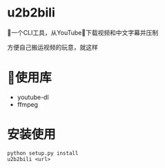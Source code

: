 # u2b2bili
一个CLI工具，从YouTube下载视频和中文字幕并压制

方便自己搬运视频的玩意，就这样
# 使用库
* youtube-dl
* ffmpeg
# 安装使用
```
python setup.py install
u2b2bili <url>
```